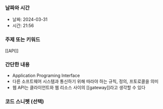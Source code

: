 ### 날짜와 시간

- 날짜: 2024-03-31
- 시간: 21:56

### 주제 또는 키워드
[[API]]

### 간단한 내용
- Application Programing Interface
- 다른 소프트웨어 시스템과 통신하기 위해 따라야 하는 규칙, 정의, 프토로콜을 의미
- 웹 API는 클라이언트와 웹 리소스 사이의 [[gateway]]라고 생각할  수 있다

### 코드 스니펫 (선택)

```typescript
```
